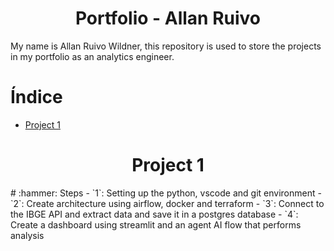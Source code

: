 <h1 align="center"> Portfolio - Allan Ruivo </h1>

My name is Allan Ruivo Wildner, this repository is used to store the projects in my portfolio as an analytics engineer.

# Índice 
* [Project 1](#project-1)


<h1 align="center"> Project 1 </h1>
# :hammer: Steps
- `1`: Setting up the python, vscode and git environment
- `2`: Create architecture using airflow, docker and terraform
- `3`: Connect to the IBGE API and extract data and save it in a postgres database
- `4`: Create a dashboard using streamlit and an agent AI flow that performs analysis
